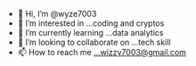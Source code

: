 - 👋 Hi, I’m @wyze7003
- 👀 I’m interested in ...coding and cryptos
- 🌱 I’m currently learning ...data analytics
- 💞️ I’m looking to collaborate on ...tech skill
- 📫 How to reach me ...wizzy7003@gmail.com

<!---
wyze7003/wyze7003 is a ✨ special ✨ repository because its `README.md` (this file) appears on your GitHub profile.
You can click the Preview link to take a look at your changes.
--->
